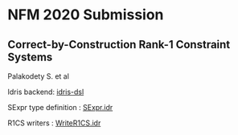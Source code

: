 # NFM 2020 Submission

## Correct-by-Construction Rank-1 Constraint Systems
Palakodety S. et al

Idris backend: [idris-dsl](/idris-dsl)

SExpr type definition : [SExpr.idr](SExpr.idr)

R1CS writers : [WriteR1CS.idr](WriteR1CS.idr)
